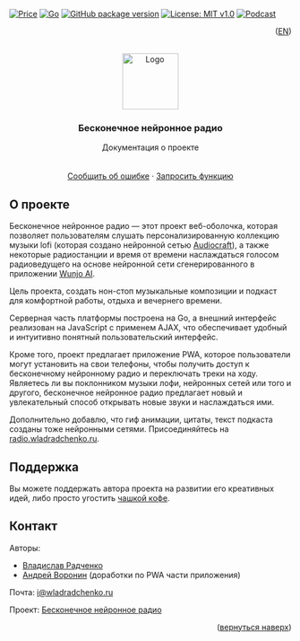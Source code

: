 [![Price](https://img.shields.io/badge/price-FREE-0098f7.svg)](https://github.com/wladradchenko/radio.wladradchenko.ru/blob/main/LICENSE)
[![Go](https://img.shields.io/github/go-mod/go-version/wladradchenko/radio.wladradchenko.ru?filename=web%2Fgo.mod)](https://github.com/wladradchenko/radio.wladradchenko.ru)
[![GitHub package version](https://img.shields.io/github/v/release/wladradchenko/radio.wladradchenko.ru?display_name=tag&sort=semver)](https://github.com/wladradchenko/radio.wladradchenko.ru)
[![License: MIT v1.0](https://img.shields.io/badge/license-MIT-blue.svg)](https://github.com/wladradchenko/radio.wladradchenko.ru/blob/main/LICENSE)
[![Podcast](https://img.shields.io/badge/podcast-neural-blue.svg)](neuralrussianman.mave.digital)

<p align="right">(<a href="README.md">EN</a>)</p>
<div id="top"></div>

<br />
<div align="center">
  <a href="https://github.com/wladradchenko/radio.wladradchenko.ru">
    <img src="web/static/ico/mipmap-xxxhdpi/ic_launcher_round.png" alt="Logo" width="100" height="100">
  </a>

  <h3 align="center">Бесконечное нейронное радио</h3>

  <p align="center">
    Документация о проекте
    <br/>
    <br/>
    <br/>
    <a href="https://github.com/wladradchenko/radio.wladradchenko.ru/issues">Сообщить об ошибке</a>
    ·
    <a href="https://github.com/wladradchenko/radio.wladradchenko.wladradchenko.ru/issues">Запросить функцию</a>
  </p>
</div>

<!-- ABOUT THE PROJECT -->
## О проекте

Бесконечное нейронное радио — этот проект веб-оболочка, которая позволяет пользователям слушать персонализированную коллекцию музыки lofi (которая создано нейронной сетью [Audiocraft](https://github.com/facebookresearch/audiocraft)), а также некоторые радиостанции и время от времени наслаждаться голосом радиоведущего на основе нейронной сети сгенерированного в приложении [Wunjo AI](https://github.com/wladradchenko/wunjo.wladradchenko.ru). 

Цель проекта, создать нон-стоп музыкальные композиции и подкаст для комфортной работы, отдыха и вечернего времени.

Серверная часть платформы построена на Go, а внешний интерфейс реализован на JavaScript с применем AJAX, что обеспечивает удобный и интуитивно понятный пользовательский интерфейс.  

Кроме того, проект предлагает приложение PWA, которое пользователи могут установить на свои телефоны, чтобы получить доступ к бесконечному нейронному радио и переключать треки на ходу. Являетесь ли вы поклонником музыки лофи, нейронных сетей или того и другого, бесконечное нейронное радио предлагает новый и увлекательный способ открывать новые звуки и наслаждаться ими.

Дополнительно добавлю, что гиф анимации, цитаты, текст подкаста созданы тоже нейронными сетями. Присоединяйтесь на [radio.wladradchenko.ru](https://radio.wladradchenko.ru).
<!-- DONAT -->
## Поддержка

Вы можете поддержать автора проекта на развитии его креативных идей, либо просто угостить [чашкой кофе](https://wladradchenko.ru/donat).
<!-- DONAT -->

<!-- CONTACT -->
## Контакт

Авторы: 
- [Владислав Радченко](https://github.com/wladradchenko/)
- [Андрей Воронин](https://github.com/AVor0n/) (доработки по PWA части приложения)

Почта: [i@wladradchenko.ru](i@wladradchenko.ru)

Проект: [Бесконечное нейронное радио](https://radio.wladradchenko.ru)

<p align="right">(<a href="#top">вернуться наверх</a>)</p>
